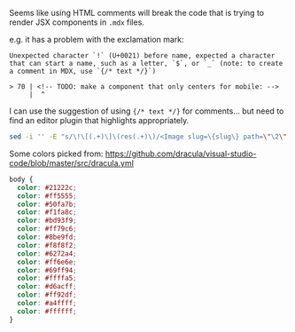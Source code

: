 Seems like using HTML comments will break the code that is trying to render JSX components in `.mdx` files.

e.g. it has a problem with the exclamation mark:

```
Unexpected character `!` (U+0021) before name, expected a character that can start a name, such as a letter, `$`, or `_` (note: to create a comment in MDX, use `{/* text */}`)

> 70 | <!-- TODO: make a component that only centers for mobile: -->
     |  ^
```

I can use the suggestion of using `{/* text */}` for comments... but need to find an editor plugin that highlights appropriately.

```bash
sed -i '' -E "s/\!\[(.+)\]\(res(.+)\)/<Image slug=\{slug\} path=\"\2\" alt=\"\1\" \/>/g" /Users/justincalleja/web-presence/next-js-based/src/mdx/posts/2021/godot-card-flipping/index.mdx
```

Some colors picked from:
https://github.com/dracula/visual-studio-code/blob/master/src/dracula.yml

```css
body {
  color: #21222c;
  color: #ff5555;
  color: #50fa7b;
  color: #f1fa8c;
  color: #bd93f9;
  color: #ff79c6;
  color: #8be9fd;
  color: #f8f8f2;
  color: #6272a4;
  color: #ff6e6e;
  color: #69ff94;
  color: #ffffa5;
  color: #d6acff;
  color: #ff92df;
  color: #a4ffff;
  color: #ffffff;
}
```
